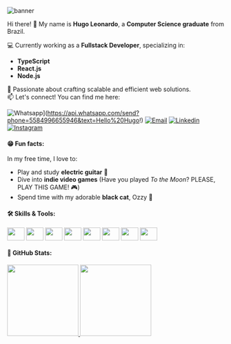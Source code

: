 <link rel="stylesheet" href="https://cdn.jsdelivr.net/gh/devicons/devicon@v2.14.0/devicon.min.css">

![banner](https://github.com/hugo-leonardo-dev/hugo-leonardo-dev/assets/94985416/5c2a0b0d-8169-4460-9a04-506b931ff5a3)

Hi there! 👋 My name is **Hugo Leonardo**, a **Computer Science graduate** from Brazil.

💻 Currently working as a **Fullstack Developer**, specializing in:
- **TypeScript**
- **React.js**
- **Node.js**

🌟 Passionate about crafting scalable and efficient web solutions.  
📫 Let's connect! You can find me here:

![Whatsapp](https://img.shields.io/badge/WhatsApp-25D366?style=for-the-badge&logo=whatsapp&logoColor=white)](https://api.whatsapp.com/send?phone=5584996655946&text=Hello%20Hugo!) 
[![Email](https://img.shields.io/badge/Gmail-D14836?style=for-the-badge&logo=gmail&logoColor=white)](mailto:hugoleonardo.dev@outlook.com)
[![Linkedin](https://img.shields.io/badge/LinkedIn-0077B5?style=for-the-badge&logo=linkedin&logoColor=white)](https://www.linkedin.com/in/hugo-leonardo-dev/)
[![Instagram](https://img.shields.io/badge/Instagram-E4405F?style=for-the-badge&logo=instagram&logoColor=white)](https://www.instagram.com/longest.wave_/)

#### 😁 Fun facts:

In my free time, I love to:
- Play and study **electric guitar** 🎸
- Dive into **indie video games** (Have you played *To the Moon*? PLEASE, PLAY THIS GAME! 🎮)
- Spend time with my adorable **black cat**, Ozzy 🐾  

#### 🛠️ Skills & Tools:

<div style"display inline_block"> 
   <img align="center" height="30" width="40" src="https://img.shields.io/badge/TypeScript-3178C6?style=for-the-badge&logo=typescript&logoColor=white" />
   <img align="center" height="30" width="40" src="https://img.shields.io/badge/React-20232A?style=for-the-badge&logo=react&logoColor=61DAFB" />
   <img align="center" height="30" width="40" src="https://img.shields.io/badge/Node.js-339933?style=for-the-badge&logo=node.js&logoColor=white" />
   <img align="center" height="30" width="40" src="https://img.shields.io/badge/PostgreSQL-336791?style=for-the-badge&logo=postgresql&logoColor=white" />
   <img align="center" height="30" width="40" src="https://img.shields.io/badge/Tailwind_CSS-38B2AC?style=for-the-badge&logo=tailwind-css&logoColor=white" />
   <img align="center" height="30" width="40" src="https://img.shields.io/badge/MySQL-00000F?style=for-the-badge&logo=mysql&logoColor=white" />
   <img align="center" height="30" width="40" src="https://img.shields.io/badge/C%23-239120?style=for-the-badge&logo=c-sharp&logoColor=white" />
   <img align="center" height="30" width="40" src="https://img.shields.io/badge/.NET-5C2D91?style=for-the-badge&logo=.net&logoColor=white" />
</div>

#### 🔴 GitHub Stats:

<div>
   <a href="https://github.com/hugo-leonardo-dev">
   <img height="165em" src="https://github-readme-stats.vercel.app/api?username=hugo-leonardo-dev&show_icons=false&theme=dracula&include_all_comits=true"/>
   <img height="165em" src="https://github-readme-stats.vercel.app/api/top-langs/?username=hugo-leonardo-dev&layout=compact&theme=dracula"/>
</div>

<!-- #### 🔥 GitHub Streak
[![GitHub Streak](https://streak-stats.demolab.com?user=hugo-leonardo-dev&theme=radical&hide_border=true&date_format=M%20j%5B%2C%20Y%5D)](https://git.io/streak-stats)
-->
